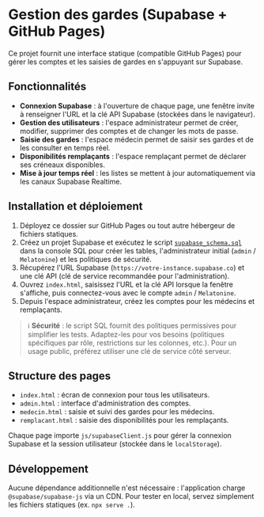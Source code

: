 # Gestion des gardes (Supabase + GitHub Pages)

Ce projet fournit une interface statique (compatible GitHub Pages) pour gérer les comptes et les saisies de gardes en s'appuyant sur Supabase.

## Fonctionnalités

- **Connexion Supabase** : à l'ouverture de chaque page, une fenêtre invite à renseigner l'URL et la clé API Supabase (stockées dans le navigateur).
- **Gestion des utilisateurs** : l'espace administrateur permet de créer, modifier, supprimer des comptes et de changer les mots de passe.
- **Saisie des gardes** : l'espace médecin permet de saisir ses gardes et de les consulter en temps réel.
- **Disponibilités remplaçants** : l'espace remplaçant permet de déclarer ses créneaux disponibles.
- **Mise à jour temps réel** : les listes se mettent à jour automatiquement via les canaux Supabase Realtime.

## Installation et déploiement

1. Déployez ce dossier sur GitHub Pages ou tout autre hébergeur de fichiers statiques.
2. Créez un projet Supabase et exécutez le script [`supabase_schema.sql`](./supabase_schema.sql) dans la console SQL pour créer les tables, l'administrateur initial (`admin` / `Melatonine`) et les politiques de sécurité.
3. Récupérez l'URL Supabase (`https://votre-instance.supabase.co`) et une clé API (clé de service recommandée pour l'administration).
4. Ouvrez `index.html`, saisissez l'URL et la clé API lorsque la fenêtre s'affiche, puis connectez-vous avec le compte `admin` / `Melatonine`.
5. Depuis l'espace administrateur, créez les comptes pour les médecins et remplaçants.

> ℹ️ **Sécurité** : le script SQL fournit des politiques permissives pour simplifier les tests. Adaptez-les pour vos besoins (politiques spécifiques par rôle, restrictions sur les colonnes, etc.). Pour un usage public, préférez utiliser une clé de service côté serveur.

## Structure des pages

- `index.html` : écran de connexion pour tous les utilisateurs.
- `admin.html` : interface d'administration des comptes.
- `medecin.html` : saisie et suivi des gardes pour les médecins.
- `remplacant.html` : saisie des disponibilités pour les remplaçants.

Chaque page importe `js/supabaseClient.js` pour gérer la connexion Supabase et la session utilisateur (stockée dans le `localStorage`).

## Développement

Aucune dépendance additionnelle n'est nécessaire : l'application charge `@supabase/supabase-js` via un CDN. Pour tester en local, servez simplement les fichiers statiques (ex. `npx serve .`).
